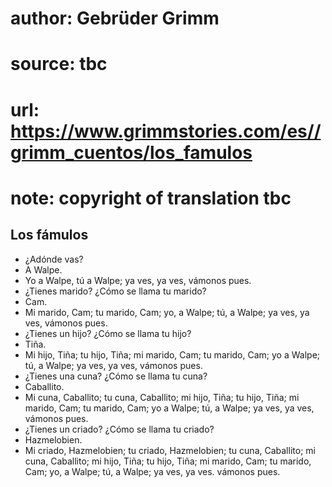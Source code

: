 # author: Gebrüder Grimm
# source: tbc
# url: https://www.grimmstories.com/es//grimm_cuentos/los_famulos
# note: copyright of translation tbc

## Los fámulos 

- ¿Adónde vas?
- A Walpe.
- Yo a Walpe, tú a Walpe; ya ves, ya ves, vámonos pues.
- ¿Tienes marido? ¿Cómo se llama tu marido?
- Cam.
- Mi marido, Cam; tu marido, Cam; yo, a Walpe; tú, a Walpe; ya ves, ya
ves, vámonos pues.
- ¿Tienes un hijo? ¿Cómo se llama tu hijo?
- Tiña.
- Mi hijo, Tiña; tu hijo, Tiña; mi marido, Cam; tu marido, Cam; yo a
Walpe; tú, a Walpe; ya ves, ya ves, vámonos pues.
- ¿Tienes una cuna? ¿Cómo se llama tu cuna?
- Caballito.
- Mi cuna, Caballito; tu cuna, Caballito; mi hijo, Tiña; tu hijo, Tiña;
mi marido, Cam; tu marido, Cam; yo a Walpe; tú, a Walpe; ya ves, ya ves,
vámonos pues.
- ¿Tienes un criado? ¿Cómo se llama tu criado?
- Hazmelobien.
- Mi criado, Hazmelobien; tu criado, Hazmelobien; tu cuna, Caballito; mi
cuna, Caballito; mi hijo, Tiña; tu hijo, Tiña; mi marido, Cam; tu
marido, Cam; yo, a Walpe; tú, a Walpe; ya ves, ya ves. vámonos pues.

